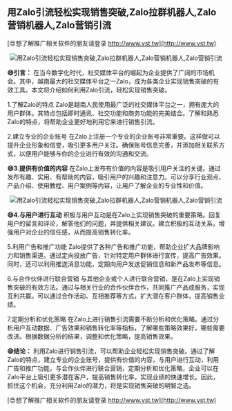 ## **用Zalo引流轻松实现销售突破,Zalo拉群机器人,Zalo营销机器人,Zalo营销引流**

[😍想了解推广相关软件的朋友请登录 http://www.vst.tw](http://www.vst.tw)

 <center><img src="https://vst.tw/MP4/tuiguang/png/1.png" alt="用Zalo引流轻松实现销售突破,Zalo拉群机器人,Zalo营销机器人,Zalo营销引流"></center>

**😄引言：**
在当今数字化时代，社交媒体平台的崛起为企业提供了广阔的市场机会。其中，越南最大的社交媒体平台之一Zalo，成为各类企业实现销售突破的有效工具。本文将介绍如何利用Zalo引流，轻松实现销售突破。

1.了解Zalo的特点
Zalo是越南人民使用最广泛的社交媒体平台之一，拥有庞大的用户群体。其特点包括即时通讯、社交功能和商务功能的完美结合。了解和熟悉Zalo的特点，将帮助企业更好地利用它来进行销售引流。

2.建立专业的企业账号
在Zalo上注册一个专业的企业账号非常重要。这样做可以提升企业形象和信誉，吸引更多用户关注。确保账号信息完善，并添加相关联系方式，以便用户能够与你的企业进行有效的沟通和交流。

**😄3.提供有价值的内容**
在Zalo上发布有价值的内容是吸引用户关注的关键。通过发布有趣、实用、有帮助的内容，吸引用户的兴趣和注意力。可以分享行业观点、产品介绍、使用教程、用户案例等内容，让用户了解企业的专业性和价值。

 <center><img src="https://vst.tw/MP4/tuiguang/png/0.png" alt="用Zalo引流轻松实现销售突破,Zalo拉群机器人,Zalo营销机器人,Zalo营销引流"></center>

**😄4.与用户进行互动**
积极与用户互动是在Zalo上实现销售突破的重要策略。回复用户的留言和评论，解答他们的问题，并提供相关建议。建立积极的互动关系，增强用户对企业的信任感，从而提高销售转化率。

5.利用广告和推广功能
Zalo提供了各种广告和推广功能，帮助企业扩大品牌影响力和销售渠道。通过定向投放广告，针对特定用户群体进行宣传，提高广告效果。同时，还可以利用推送消息功能，定期向用户发送促销信息和新产品发布等信息。

6.与合作伙伴进行联合营销
与其他企业或个人进行联合营销，是在Zalo上实现销售突破的有效方法。通过与相关行业的合作伙伴合作，共同推广产品或服务，实现互利共赢。可以通过合作活动、互相推荐等方式，扩大潜在客户群体，提高销售业绩。

7.定期分析和优化策略
在Zalo上进行销售引流需要不断分析和优化策略。通过分析用户互动数据、广告效果和销售转化率等指标，了解哪些策略效果好，哪些需要改进。根据数据分析的结果，调整和优化策略，提高销售效果。

**😄结论：**
利用Zalo进行销售引流，可以帮助企业轻松实现销售突破。通过了解Zalo的特点，建立专业的企业账号，提供有价值的内容，与用户进行互动，利用广告和推广功能，与合作伙伴进行联合营销，定期分析和优化策略，企业可以在Zalo平台上吸引更多潜在客户，提高销售转化率，实现业绩的快速增长。因此，抓住这个机会，充分利用Zalo的潜力，将是实现销售突破的明智之选。

[😍想了解推广相关软件的朋友请登录 http://www.vst.tw](http://www.vst.tw)



